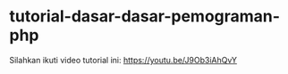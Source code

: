 # tutorial-dasar-dasar-pemograman-php
Silahkan ikuti video tutorial ini:
https://youtu.be/J9Ob3iAhQvY

